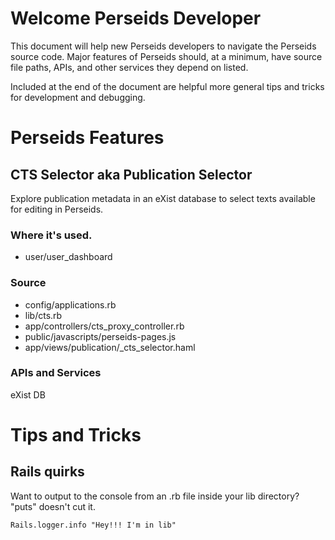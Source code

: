 # Welcome Perseids Developer
This document will help new Perseids developers to navigate the Perseids source code.
Major features of Perseids should, at a minimum, have source file paths, APIs, and other services they depend on listed.

Included at the end of the document are helpful more general tips and tricks for development and debugging.

# Perseids Features
## CTS Selector aka Publication Selector
Explore publication metadata in an eXist database to select texts available for editing in Perseids.

### Where it's used.
* user/user_dashboard

### Source
* config/applications.rb 
* lib/cts.rb
* app/controllers/cts_proxy_controller.rb
* public/javascripts/perseids-pages.js
* app/views/publication/_cts_selector.haml

### APIs and Services
eXist DB

# Tips and Tricks
## Rails quirks
Want to output to the console from an .rb file inside your lib directory? "puts" doesn't cut it.

	Rails.logger.info "Hey!!! I'm in lib"
